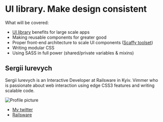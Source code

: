 # UI library. Make design consistent

What will be covered:

- [UI library](https://img.skitch.com/20120329-1efdqfcfq9bsj8edwuirsqxeq.png) benefits for large scale apps
- Making reusable components for greater good
- Proper front-end architecture to scale UI components ([Scaffy toolset](http://railsware.github.com/scaffy))
- Writing modular CSS
- Using SASS in full power (shared/private variables & mixins)


## Sergii Iurevych

Sergii Iurevych is an Interactive Developer at Railsware in Kyiv. Vimmer who is passionate about 
web interaction using edge CSS3 features and writing scalable code.

![Profile picture](https://img.skitch.com/20120329-gw7npyn16ypamuc57uyky9bxhw.png)

- [My twitter](https://twitter.com/#!/iurevych)
- [Railsware](http://www.railsware.com)

